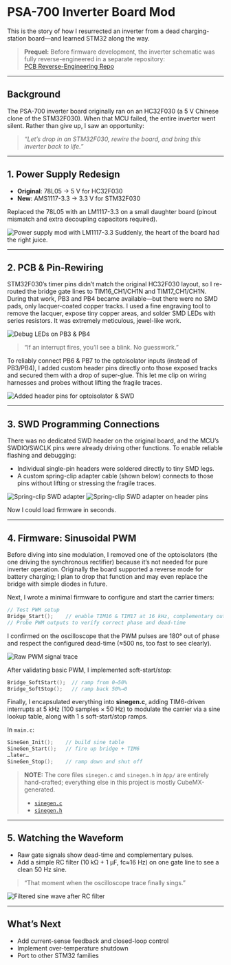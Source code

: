 # PSA-700 Inverter Board Mod

This is the story of how I resurrected an inverter from a dead charging-station board—and learned STM32 along the way.

> **Prequel:** Before firmware development, the inverter schematic was fully reverse-engineered in a separate repository:  
> [PCB Reverse-Engineering Repo](https://github.com/alysenko4317/pcb-re/tree/main/ups_XO%20PSA-700)

---

## Background

The PSA-700 inverter board originally ran on an HC32F030 (a 5 V Chinese clone of the STM32F030). When that MCU failed, the entire inverter went silent. Rather than give up, I saw an opportunity:

> _“Let’s drop in an STM32F030, rewire the board, and bring this inverter back to life.”_

---

## 1. Power Supply Redesign

- **Original**: 78L05 → 5 V for HC32F030  
- **New**: AMS1117-3.3 → 3.3 V for STM32F030  

Replaced the 78L05 with an LM1117-3.3 on a small daughter board (pinout mismatch and extra decoupling capacitors required).

![Power supply mod with LM1117-3.3](images/3.3v_ps.png) Suddenly, the heart of the board had the right juice.

---

## 2. PCB & Pin-Rewiring

STM32F030’s timer pins didn’t match the original HC32F030 layout, so I re-routed the bridge gate lines to TIM16_CH1/CH1N and TIM17_CH1/CH1N. During that work, PB3 and PB4 became available—but there were no SMD pads, only lacquer-coated copper tracks. I used a fine engraving tool to remove the lacquer, expose tiny copper areas, and solder SMD LEDs with series resistors. It was extremely meticulous, jewel-like work.

![Debug LEDs on PB3 & PB4](images/debug_leds.png)

> “If an interrupt fires, you’ll see a blink. No guesswork.”
  
To reliably connect PB6 & PB7 to the optoisolator inputs (instead of PB3/PB4), I added custom header pins directly onto those exposed tracks and secured them with a drop of super-glue. This let me clip on wiring harnesses and probes without lifting the fragile traces.

![Added header pins for optoisolator & SWD](images/added_pins.png)

---

## 3. SWD Programming Connections

There was no dedicated SWD header on the original board, and the MCU’s SWDIO/SWCLK pins were already driving other functions. To enable reliable flashing and debugging:

- Individual single-pin headers were soldered directly to tiny SMD legs.  
- A custom spring-clip adapter cable (shown below) connects to those pins without lifting or stressing the fragile traces.

![Spring-clip SWD adapter](images/swd_clip_adapter.jpg) 
![Spring-clip SWD adapter on header pins](images/swd_clip_connect.jpg)  

Now I could load firmware in seconds.

---

## 4. Firmware: Sinusoidal PWM

Before diving into sine modulation, I removed one of the optoisolators (the one driving the synchronous rectifier) because it’s not needed for pure inverter operation. Originally the board supported a reverse mode for battery charging; I plan to drop that function and may even replace the bridge with simple diodes in future.

Next, I wrote a minimal firmware to configure and start the carrier timers:

```c
// Test PWM setup
Bridge_Start();    // enable TIM16 & TIM17 at 16 kHz, complementary outputs, dead-time
// Probe PWM outputs to verify correct phase and dead-time
```

I confirmed on the oscilloscope that the PWM pulses are 180° out of phase and respect the configured dead-time (≈500 ns, too fast to see clearly).

![Raw PWM signal trace](images/pwm_signal.jpg)

After validating basic PWM, I implemented soft-start/stop:

```c
Bridge_SoftStart();  // ramp from 0→50%
Bridge_SoftStop();   // ramp back 50%→0
```

Finally, I encapsulated everything into **sinegen.c**, adding TIM6-driven interrupts at 5 kHz (100 samples × 50 Hz) to modulate the carrier via a sine lookup table, along with 1 s soft-start/stop ramps.

In `main.c`:

```c
SineGen_Init();    // build sine table
SineGen_Start();   // fire up bridge + TIM6
…later…
SineGen_Stop();    // ramp down and shut off
```

> **NOTE:** The core files `sinegen.c` and `sinegen.h` in `App/` are entirely hand-crafted; everything else in this project is mostly CubeMX-generated.  
> - [`sinegen.c`](https://github.com/alysenko4317/STM32-Inverter/blob/main/Inverter_F030_PSA/App/sinegen.c)  
> - [`sinegen.h`](https://github.com/alysenko4317/STM32-Inverter/blob/main/Inverter_F030_PSA/App/sinegen.h)

---

## 5. Watching the Waveform

- Raw gate signals show dead-time and complementary pulses.
- Add a simple RC filter (10 kΩ + 1 µF, fc≈16 Hz) on one gate line to see a clean 50 Hz sine.

> “That moment when the oscilloscope trace finally sings.”

![Filtered sine wave after RC filter](images/sine_rc.png)

---

## What’s Next

- Add current-sense feedback and closed-loop control  
- Implement over-temperature shutdown  
- Port to other STM32 families 
